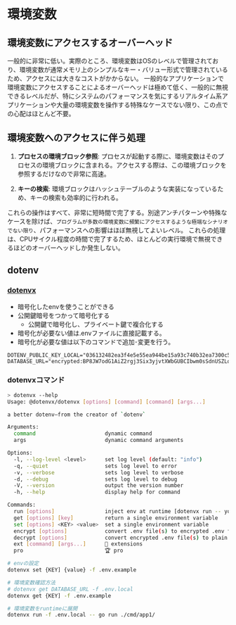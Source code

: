 # 環境変数

## 環境変数にアクセスするオーバーヘッド

一般的に非常に低い。実際のところ、環境変数はOSのレベルで管理されており、環境変数が通常メモリ上のシンプルなキー・バリュー形式で管理されているため、アクセスには大きなコストがかからない。
一般的なアプリケーションで環境変数にアクセスすることによるオーバーヘッドは極めて低く、一般的に無視できるレベルだが、特にシステムのパフォーマンスを気にするリアルタイム系アプリケーションや大量の環境変数を操作する特殊なケースでない限り、この点での心配はほとんど不要。

## 環境変数へのアクセスに伴う処理

1. **プロセスの環境ブロック参照**: プロセスが起動する際に、環境変数はそのプロセスの環境ブロックに含まれる。アクセスする際は、この環境ブロックを参照するだけなので非常に高速。

2. **キーの検索**: 環境ブロックはハッシュテーブルのような実装になっているため、キーの検索も効率的に行われる。

これらの操作はすべて、非常に短時間で完了する。別途アンチパターンや特殊なケースを除けば、`プログラムが多数の環境変数に頻繁にアクセスするような極端なシナリオでない限り`、パフォーマンスへの影響はほぼ無視してよいレベル。
これらの処理は、CPUサイクル程度の時間で完了するため、ほとんどの実行環境で無視できるほどのオーバーヘッドしか発生しない。

## dotenv

### [dotenvx](https://dotenvx.com/)

- 暗号化したenvを使うことができる
- 公開鍵暗号をつかって暗号化する
  - 公開鍵で暗号化し、プライベート鍵で複合化する
- 暗号化が必要ない値は.envファイルに直接記載する。
- 暗号化が必要な値は以下のコマンドで追加･変更を行う。

```env
DOTENV_PUBLIC_KEY_LOCAL="036132482ea3f4e5e55ea944be15a93c740b32ea7300c5d503428fe14511ec7189"
DATABASE_URL="encrypted:BP8JW7odG1AiZ2rgj3Six3yjvtXWbGUBCIbwm0sSdnUSZLo1shy9ptFY82EGxip9R9MrP2L7uSyreqU0P2BJqB0KAu16d74l48f8h+VwzCdeCjYmenuloSHfLuyYONH1er9AUt6Eva+WaUPsD9Sgkqp+gpYD0Shve+vzlNZvOqs2PekGtpkhcvKN0fpO+yVYncrm7PJg0Q=="
```

### dotenvxコマンド

```sh
> dotenvx --help
Usage: @dotenvx/dotenvx [options] [command] [command] [args...]

a better dotenv–from the creator of `dotenv`

Arguments:
  command                      dynamic command
  args                         dynamic command arguments

Options:
  -l, --log-level <level>      set log level (default: "info")
  -q, --quiet                  sets log level to error
  -v, --verbose                sets log level to verbose
  -d, --debug                  sets log level to debug
  -V, --version                output the version number
  -h, --help                   display help for command

Commands:
  run [options]                inject env at runtime [dotenvx run -- yourcommand]
  get [options] [key]          return a single environment variable
  set [options] <KEY> <value>  set a single environment variable
  encrypt [options]            convert .env file(s) to encrypted .env file(s)
  decrypt [options]            convert encrypted .env file(s) to plain .env file(s)
  ext [command] [args...]      🔌 extensions
  pro                          🏆 pro
```

```sh
# envの設定
dotenvx set {KEY] {value} -f .env.example

# 環境変数確認方法
# dotenvx get DATABASE_URL -f .env.local
dotenvx get {KEY] -f .env.example

# 環境変数をruntimeに展開
dotenvx run -f .env.local -- go run ./cmd/app1/
```
